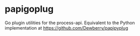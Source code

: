 # papigoplug
Go plugin utilities for the process-api.  Equivalent to the Python implementation at https://github.com/Dewberry/papipyplug
